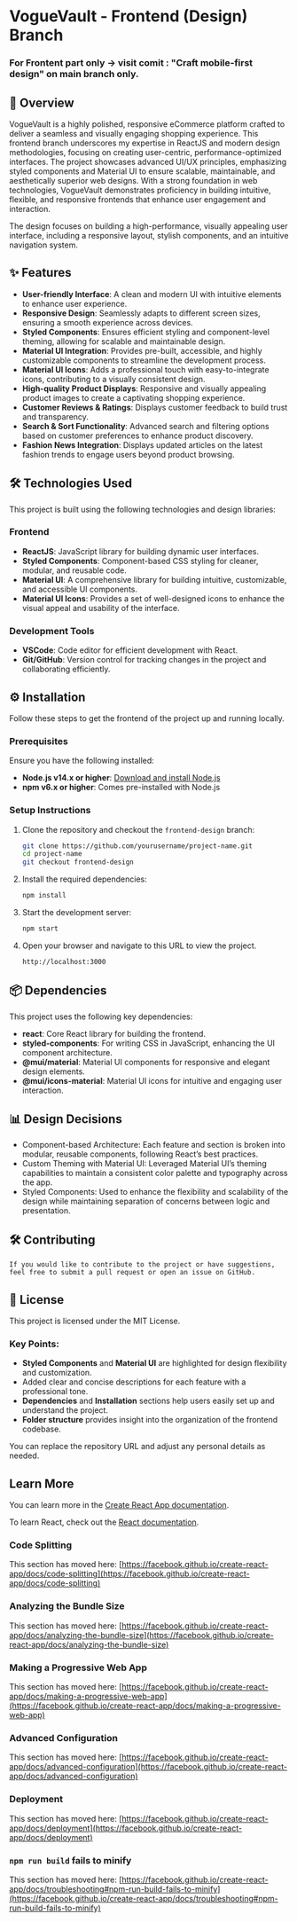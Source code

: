 # VogueVault - Frontend (Design) Branch
### For Frontent part only -> visit comit : "Craft mobile-first design" on main branch only.

## 🚀 Overview
VogueVault is a highly polished, responsive eCommerce platform crafted to deliver a seamless and visually engaging shopping experience. This frontend branch underscores my expertise in ReactJS and modern design methodologies, focusing on creating user-centric, performance-optimized interfaces. The project showcases advanced UI/UX principles, emphasizing styled components and Material UI to ensure scalable, maintainable, and aesthetically superior web designs. With a strong foundation in web technologies, VogueVault demonstrates proficiency in building intuitive, flexible, and responsive frontends that enhance user engagement and interaction.

The design focuses on building a high-performance, visually appealing user interface, including a responsive layout, stylish components, and an intuitive navigation system.

## ✨ Features
- **User-friendly Interface**: A clean and modern UI with intuitive elements to enhance user experience.
- **Responsive Design**: Seamlessly adapts to different screen sizes, ensuring a smooth experience across devices.
- **Styled Components**: Ensures efficient styling and component-level theming, allowing for scalable and maintainable design.
- **Material UI Integration**: Provides pre-built, accessible, and highly customizable components to streamline the development process.
- **Material UI Icons**: Adds a professional touch with easy-to-integrate icons, contributing to a visually consistent design.
- **High-quality Product Displays**: Responsive and visually appealing product images to create a captivating shopping experience.
- **Customer Reviews & Ratings**: Displays customer feedback to build trust and transparency.
- **Search & Sort Functionality**: Advanced search and filtering options based on customer preferences to enhance product discovery.
- **Fashion News Integration**: Displays updated articles on the latest fashion trends to engage users beyond product browsing.

## 🛠️ Technologies Used
This project is built using the following technologies and design libraries:

### Frontend
- **ReactJS**: JavaScript library for building dynamic user interfaces.
- **Styled Components**: Component-based CSS styling for cleaner, modular, and reusable code.
- **Material UI**: A comprehensive library for building intuitive, customizable, and accessible UI components.
- **Material UI Icons**: Provides a set of well-designed icons to enhance the visual appeal and usability of the interface.
  
### Development Tools
- **VSCode**: Code editor for efficient development with React.
- **Git/GitHub**: Version control for tracking changes in the project and collaborating efficiently.

## ⚙️ Installation
Follow these steps to get the frontend of the project up and running locally.

### Prerequisites
Ensure you have the following installed:
- **Node.js v14.x or higher**: [Download and install Node.js](https://nodejs.org/)
- **npm v6.x or higher**: Comes pre-installed with Node.js

### Setup Instructions

1. Clone the repository and checkout the `frontend-design` branch:
   ```bash
   git clone https://github.com/yourusername/project-name.git
   cd project-name
   git checkout frontend-design
   ```
2. Install the required dependencies:
    ```bash
   npm install
   ```
3. Start the development server:
   ```bash
   npm start
   ```
4. Open your browser and navigate to this URL to view the project.
    ```bash
   http://localhost:3000
   ```

## 📦 Dependencies
This project uses the following key dependencies:

- **react**: Core React library for building the frontend.
- **styled-components**: For writing CSS in JavaScript, enhancing the UI component architecture.
- **@mui/material**: Material UI components for responsive and elegant design elements.
- **@mui/icons-material**: Material UI icons for intuitive and engaging user interaction.

## 📊 Design Decisions
  - Component-based Architecture: Each feature and section is broken into modular, reusable components, following React’s best practices.
  - Custom Theming with Material UI: Leveraged Material UI’s theming capabilities to maintain a consistent color palette and typography across the app.
  - Styled Components: Used to enhance the flexibility and scalability of the design while maintaining separation of concerns between logic and presentation.

## 🛠️ Contributing
    If you would like to contribute to the project or have suggestions, feel free to submit a pull request or open an issue on GitHub.

## 📝 License
  This project is licensed under the MIT License.
  
### Key Points:
- **Styled Components** and **Material UI** are highlighted for design flexibility and customization.
- Added clear and concise descriptions for each feature with a professional tone.
- **Dependencies** and **Installation** sections help users easily set up and understand the project.
- **Folder structure** provides insight into the organization of the frontend codebase.

You can replace the repository URL and adjust any personal details as needed.


## Learn More

You can learn more in the [Create React App documentation](https://facebook.github.io/create-react-app/docs/getting-started).

To learn React, check out the [React documentation](https://reactjs.org/).

### Code Splitting

This section has moved here: [https://facebook.github.io/create-react-app/docs/code-splitting](https://facebook.github.io/create-react-app/docs/code-splitting)

### Analyzing the Bundle Size

This section has moved here: [https://facebook.github.io/create-react-app/docs/analyzing-the-bundle-size](https://facebook.github.io/create-react-app/docs/analyzing-the-bundle-size)

### Making a Progressive Web App

This section has moved here: [https://facebook.github.io/create-react-app/docs/making-a-progressive-web-app](https://facebook.github.io/create-react-app/docs/making-a-progressive-web-app)

### Advanced Configuration

This section has moved here: [https://facebook.github.io/create-react-app/docs/advanced-configuration](https://facebook.github.io/create-react-app/docs/advanced-configuration)

### Deployment

This section has moved here: [https://facebook.github.io/create-react-app/docs/deployment](https://facebook.github.io/create-react-app/docs/deployment)

### `npm run build` fails to minify

This section has moved here: [https://facebook.github.io/create-react-app/docs/troubleshooting#npm-run-build-fails-to-minify](https://facebook.github.io/create-react-app/docs/troubleshooting#npm-run-build-fails-to-minify)

